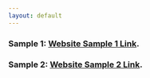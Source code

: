 ```yaml
---
layout: default
---
```

### Sample 1: [Website Sample 1 Link](sample1/index.html).
### Sample 2: [Website Sample 2 Link](sample2/index.html).
